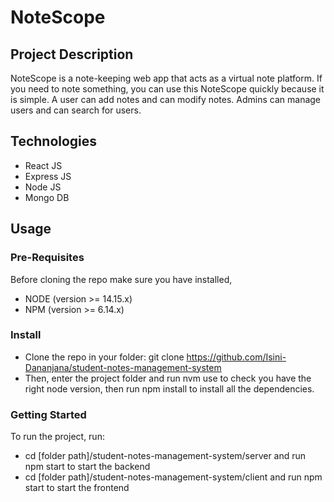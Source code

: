 # NoteScope

## Project Description

NoteScope is a note-keeping web app that acts as a virtual note platform. If you need to note something, you can use this NoteScope quickly because it is simple. A user can add notes and can modify notes. Admins can manage users and can search for users.

## Technologies
 * React JS
 * Express JS
 * Node JS
 * Mongo DB

## Usage

### Pre-Requisites
Before cloning the repo make sure you have installed,
 * NODE (version >= 14.15.x)
 * NPM (version >= 6.14.x)

### Install

* Clone the repo in your folder: git clone https://github.com/Isini-Dananjana/student-notes-management-system
* Then, enter the project folder and run nvm use to check you have the right node version, then run npm install to install all the dependencies.

### Getting Started
To run the project, run:
  * cd [folder path]/student-notes-management-system/server and run npm start to start the backend 
  * cd [folder path]/student-notes-management-system/client and run npm start to start the frontend
